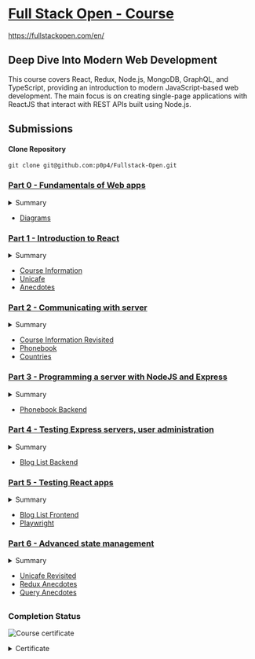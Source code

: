 # [Full Stack Open - Course](https://fullstackopen.com/en/)

https://fullstackopen.com/en/

## Deep Dive Into Modern Web Development

This course covers React, Redux, Node.js, MongoDB, GraphQL, and TypeScript, providing an introduction to modern JavaScript-based web development. The main focus is on creating single-page applications with ReactJS that interact with REST APIs built using Node.js.

## Submissions

#### Clone Repository
```shell
git clone git@github.com:p0p4/Fullstack-Open.git
```

### [Part 0 - Fundamentals of Web apps](./part0/)

<details>
  <summary>Summary</summary>
This part provides an introduction to the course's practical aspects, followed by an overview of web development fundamentals and the advances in web application development over recent decades.
</details>

- [Diagrams](./part0/diagrams/)

### [Part 1 - Introduction to React](./part1/)

<details>
  <summary>Summary</summary>
This part introduces the React library and explores important JavaScript features that are crucial for working with React.
</details>

- [Course Information](./part1/courseinfo/)
- [Unicafe](./part1/unicafe/)
- [Anecdotes](./part1/anecdotes/)

### [Part 2 - Communicating with server](./part2/)

<details>
  <summary>Summary</summary>
This part continues the introduction to React by covering the rendering of data collections, such as lists, and how users can submit data through HTML forms. It also examines how JavaScript in the browser can fetch and handle data from a remote backend server, and briefly explores basic methods for adding CSS styles to React applications.
</details>

- [Course Information Revisited](./part2/courseinfo/)
- [Phonebook](./part2/phonebook/)
- [Countries](./part2/countries/)

### [Part 3 - Programming a server with NodeJS and Express](./part3/)

<details>
  <summary>Summary</summary>
This part shifts focus to the backend, involving server-side functionality. It includes implementing a simple REST API in Node.js with the Express library and using a MongoDB database for data storage. Finally, it covers deploying the application to the internet.
</details>

- [Phonebook Backend](./part3/phonebook-backend/)

### [Part 4 - Testing Express servers, user administration](./part4/)

<details>
  <summary>Summary</summary>
This part continues with backend development, focusing initially on writing unit and integration tests. Following testing, it explores the implementation of user authentication and authorization.
</details>

- [Blog List Backend](./part4/bloglist-backend/)

### [Part 5 - Testing React apps](./part5/)

<details>
  <summary>Summary</summary>
This part returns to the frontend, exploring different methods for testing React code. It also involves implementing token-based authentication to enable user login for the application.
</details>

- [Blog List Frontend](./part5/bloglist-frontend/)
- [Playwright](./part5/playwright/)

### [Part 6 - Advanced state management](./part6/)

<details>
  <summary>Summary</summary>
This part introduces Redux, a popular solution for managing state in large React applications, moving state management outside of React components. It also covers the lightweight Redux alternatives supported by React, such as the React context and useReducer hook, and the React Query library for simplifying server state management.
</details>

- [Unicafe Revisited](./part6/unicafe-redux/)
- [Redux Anecdotes](./part6/redux-anecdotes/)
- [Query Anecdotes](./part6/query-anecdotes/)

##

### Completion Status

![Course certificate](https://geps.dev/progress/50?dangerColor=800000&warningColor=ff9900&successColor=006600)
<details>
  <summary>Certificate</summary>
    <img src="https://studies.cs.helsinki.fi/stats/api/certificate/fullstackopen/en/d16464ef9fc85fbf301a3b67f17a6b05">
  <a href="https://studies.cs.helsinki.fi/stats/api/certificate/fullstackopen/en/d16464ef9fc85fbf301a3b67f17a6b05">source</a>
</details>
